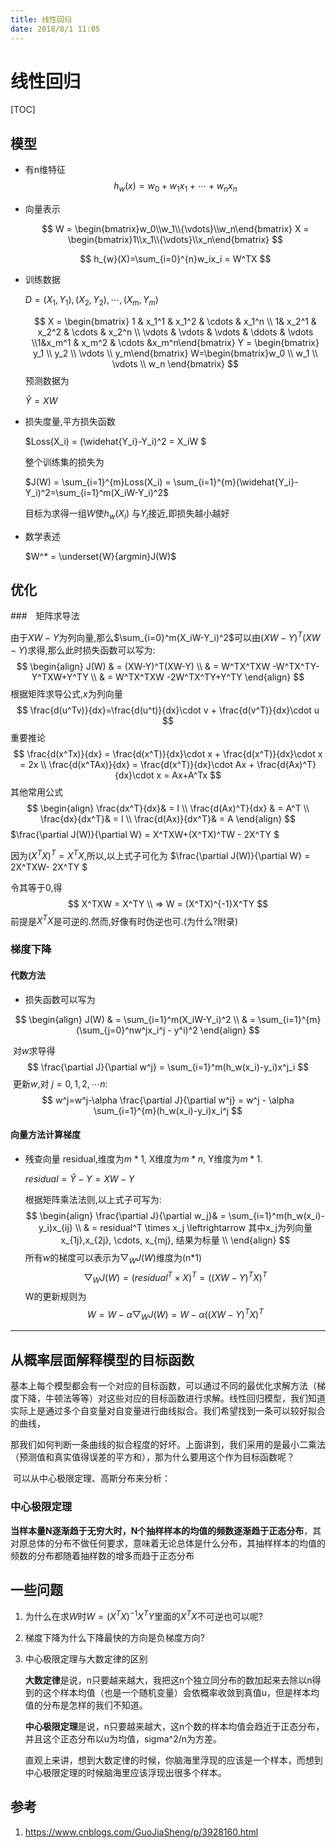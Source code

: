 ```yaml
---
title: 线性回归
date: 2018/8/1 11:05
---
```


# 线性回归

[TOC]

## 模型

* 有n维特征
  $$
  h_w(x) = w_0 + w_1x_1 + \cdots + w_nx_n
  $$

* 向量表示


  $$
  W = \begin{bmatrix}w_0\\w_1\\{\vdots}\\w_n\end{bmatrix} X = \begin{bmatrix}1\\x_1\\{\vdots}\\x_n\end{bmatrix}
  $$

  $$
  h_{w}(X)=\sum_{i=0}^{n}w_ix_i = W^TX
  $$

  

* 训练数据

  $D={(X_1, Y_1),(X_2,Y_2),\cdots, (X_m,Y_m)}$


  $$
  X = \begin{bmatrix} 1 & x_1^1 & x_1^2 & \cdots & x_1^n \\ 1& x_2^1 & x_2^2 & \cdots & x_2^n \\ \vdots  & \vdots & \vdots & \ddots & \vdots \\1&x_m^1 & x_m^2 & \cdots &x_m^n\end{bmatrix}
  Y = \begin{bmatrix} y_1 \\ y_2 \\ \vdots \\ y_m\end{bmatrix}
  W=\begin{bmatrix}w_0 \\ w_1 \\ \vdots \\ w_n \end{bmatrix}
  $$
  预测数据为

  $\widehat{Y} = XW$

* 损失度量,平方损失函数

  $Loss(X_i) = (\widehat{Y_i}-Y_i)^2 = X_iW $

  整个训练集的损失为

  $J(W) = \sum_{i=1}^{m}Loss(X_i) = \sum_{i=1}^{m}(\widehat{Y_i}-Y_i)^2=\sum_{i=1}^m(X_iW-Y_i)^2$

  目标为求得一组$W$使$h_w(X_i)$ 与$Y_i$接近,即损失越小越好

* 数学表述

  $W^* = \underset{W}{argmin}J(W)$

  

## 优化

###　矩阵求导法

由于$XW-Y$为列向量,那么$\sum_{i=0}^m(X_iW-Y_i)^2$可以由$(XW-Y)^T(XW-Y)$求得,那么此时损失函数可以写为:
$$
\begin{align}
J(W) & = (XW-Y)^T(XW-Y) \\
& = W^TX^TXW -W^TX^TY-Y^TXW+Y^TY \\
& = W^TX^TXW -2W^TX^TY+Y^TY
\end{align}
$$
根据矩阵求导公式,$x​$为列向量
$$
\frac{d(u^Tv)}{dx}=\frac{d(u^t)}{dx}\cdot v + \frac{d(v^T)}{dx}\cdot u
$$
重要推论
$$
\frac{d(x^Tx)}{dx} = \frac{d(x^T)}{dx}\cdot x + \frac{d(x^T)}{dx}\cdot x = 2x \\
\frac{d(x^TAx)}{dx} = \frac{d(x^T)}{dx}\cdot Ax + \frac{d(Ax)^T}{dx}\cdot x = Ax+A^Tx
$$
其他常用公式
$$
\begin{align}
\frac{dx^T}{dx}& = I \\
\frac{d(Ax)^T}{dx} & = A^T \\
\frac{dx}{dx^T}& = I \\
\frac{d(Ax)}{dx^T}& = A
\end{align}
$$
$\frac{\partial J(W)}{\partial W} = X^TXW+(X^TX)^TW - 2X^TY $

因为$(X^TX)^T = X^TX$,所以,以上式子可化为 $\frac{\partial J(W)}{\partial W} = 2X^TXW- 2X^TY $

令其等于0,得
$$
X^TXW = X^TY \\
=> 
W = (X^TX)^{-1}X^TY
$$
前提是$X^TX$是可逆的.然而,好像有时伪逆也可.(为什么?附录)

### 梯度下降

#### 代数方法

* 损失函数可以写为

$$
\begin{align}
J(W) & = \sum_{i=1}^m(X_iW-Y_i)^2 \\
 & = \sum_{i=1}^{m}(\sum_{j=0}^nw^jx_i^j - y^i)^2
\end{align}
$$

​	对$w$求导得
$$
\frac{\partial J}{\partial w^j} = \sum_{i=1}^m(h_w(x_i)-y_i)x^j_i
$$
​	更新$w$,对 $j = 0, 1,2, \cdots n$:
$$
w^j=w^j-\alpha \frac{\partial J}{\partial w^j} = w^j - \alpha \sum_{i=1}^{m}(h_w(x_i)-y_i)x_i^j
$$

#### 向量方法计算梯度

* 残查向量 residual,维度为$m*1$, X维度为$m*n$, Y维度为$m*1$.

  $residual = \widehat{Y} - Y = XW-Y$

  根据矩阵乘法法则,以上式子可写为:
  $$
  \begin{align}
  \frac{\partial J}{\partial w_j}& = \sum_{i=1}^m(h_w(x_i)-y_i)x_{ij} \\
  & = residual^T \times x_j  \leftrightarrow 其中x_j为列向量 x_{1j},x_{2j}, \cdots, x_{mj}, 结果为标量 \\
  \end{align}
  $$
  所有$w$的梯度可以表示为$\bigtriangledown _WJ(W)$维度为(n*1)
  $$
  \bigtriangledown _W J(W) = (residual^T \times X)^T = ((XW-Y)^T X)^T
  $$
  W的更新规则为
  $$
  W=W - \alpha \bigtriangledown _WJ(W) = W - \alpha ((XW-Y)^T X)^T
  $$
  

---

## 从概率层面解释模型的目标函数

​    基本上每个模型都会有一个对应的目标函数，可以通过不同的最优化求解方法（梯度下降，牛顿法等等）对这些对应的目标函数进行求解。线性回归模型，我们知道实际上是通过多个自变量对自变量进行曲线拟合。我们希望找到一条可以较好拟合的曲线，

​    那我们如何判断一条曲线的拟合程度的好坏。上面讲到，我们采用的是最小二乘法（预测值和真实值得误差的平方和），那为什么要用这个作为目标函数呢？

​         可以从中心极限定理、高斯分布来分析：

### 中心极限定理

**当样本量N逐渐趋于无穷大时，N个抽样样本的均值的频数逐渐趋于正态分布**，其对原总体的分布不做任何要求，意味着无论总体是什么分布，其抽样样本的均值的频数的分布都随着抽样数的增多而趋于正态分布



## 一些问题

1. 为什么在求$W$时$W = (X^TX)^{-1}X^TY$里面的$X^TX$不可逆也可以呢?

2. 梯度下降为什么下降最快的方向是负梯度方向?

3. 中心极限定理与大数定律的区别

   **大数定律**是说，n只要越来越大，我把这n个独立同分布的数加起来去除以n得到的这个样本均值（也是一个随机变量）会依概率收敛到真值u，但是样本均值的分布是怎样的我们不知道。

   **中心极限定理**是说，n只要越来越大，这n个数的样本均值会趋近于正态分布，并且这个正态分布以u为均值，sigma^2/n为方差。

   直观上来讲，想到大数定律的时候，你脑海里浮现的应该是一个样本，而想到中心极限定理的时候脑海里应该浮现出很多个样本。



## 参考

1. https://www.cnblogs.com/GuoJiaSheng/p/3928160.html